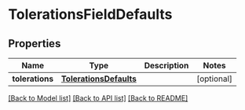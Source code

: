 # TolerationsFieldDefaults

## Properties
Name | Type | Description | Notes
------------ | ------------- | ------------- | -------------
**tolerations** | [**TolerationsDefaults**](TolerationsDefaults.md) |  | [optional] 

[[Back to Model list]](../README.md#documentation-for-models) [[Back to API list]](../README.md#documentation-for-api-endpoints) [[Back to README]](../README.md)

